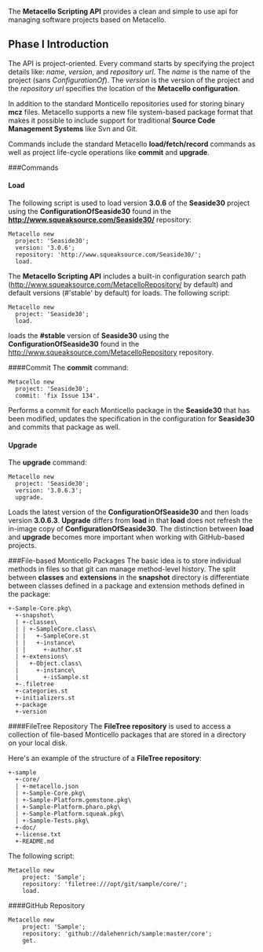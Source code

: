 The **Metacello Scripting API** provides a clean and simple to use api for managing software projects 
based on Metacello. 

## Phase I Introduction
The API is project-oriented. Every command starts by specifying the project details like: *name*, *version*, 
and *repository url*. The *name* is the name of the project (sans *ConfigurationOf*). The *version* 
is the version of the project and the *repository url* specifies the location of the **Metacello configuration**. 

In addition to the standard Monticello repositories used for storing binary **mcz** files. Metacello supports 
a new file system-based package format that makes it possible to include support 
for traditional **Source Code Management Systems** like Svn and Git.

Commands include the standard Metacello **load/fetch/record** commands as well as 
project life-cycle operations like **commit** and **upgrade**. 

###Commands
#### Load
The following script is used to load version **3.0.6** of the **Seaside30** project using the 
**ConfigurationOfSeaside30** found in the **http://www.squeaksource.com/Seaside30/** repository:

```Smalltalk
Metacello new
  project: 'Seaside30';
  version: '3.0.6';
  repository: 'http://www.squeaksource.com/Seaside30/';
  load.
```

The **Metacello Scripting API** includes a built-in configuration search path 
(http://www.squeaksource.com/MetacelloRepository/ by default) and default versions (#'stable' by default) for 
loads. The following script:

```Smalltalk
Metacello new
  project: 'Seaside30';
  load.
```

loads the **#stable** version of **Seaside30** using the **ConfigurationOfSeaside30** found in 
the http://www.squeaksource.com/MetacelloRepository repository.


####Commit
The **commit** command:

```Smalltalk
Metacello new
  project: 'Seaside30';
  commit: 'fix Issue 134'.
```

Performs a commit for each Monticello package in the **Seaside30** that has been modified, updates 
the specification in the configuration for **Seaside30** and commits that package as well.

#### Upgrade
The **upgrade** command:

```Smalltalk
Metacello new
  project: 'Seaside30';
  version: '3.0.6.3';
  upgrade.
```

Loads the latest version of the **ConfigurationOfSeaside30** and then loads version **3.0.6.3**. **Upgrade** 
differs from **load** in that **load** does not refresh the in-image copy of **ConfigurationOfSeaside30**. 
The distinction between **load** and **upgrade** becomes more important when working with GitHub-based projects.

###File-based Monticello Packages
The basic idea is to store individual methods in files so that git can manage method-level history. 
The split between **classes** and **extensions** in the **snapshot** directory is differentiate between 
classes defined in a package and extension methods defined in the package:

```
+-Sample-Core.pkg\
  +-snapshot\
  | +-classes\
  | | +-SampleCore.class\
  | |   +-SampleCore.st
  | |   +-instance\
  | |     +-author.st
  | +-extensions\
  |   +-Object.class\
  |     +-instance\
  |       +-isSample.st
  +-.filetree
  +-categories.st
  +-initializers.st
  +-package
  +-version
```

####FileTree Repository
The **FileTree repository** is used to access a collection of file-based Monticello packages that are 
stored in a directory on your local disk. 

Here's an example of the structure of a **FileTree repository**:
```
+-sample
  +-core/
  | +-metacello.json
  | +-Sample-Core.pkg\
  | +-Sample-Platform.gemstone.pkg\
  | +-Sample-Platform.pharo.pkg\
  | +-Sample-Platform.squeak.pkg\
  | +-Sample-Tests.pkg\
  +-doc/
  +-license.txt
  +-README.md
```
The following script:

```Smalltalk
Metacello new
    project: 'Sample';
    repository: 'filetree:///opt/git/sample/core/';
    load.
```

####GitHub Repository

```Smalltalk
Metacello new
    project: 'Sample';
    repository: 'github://dalehenrich/sample:master/core';
    get.
```
